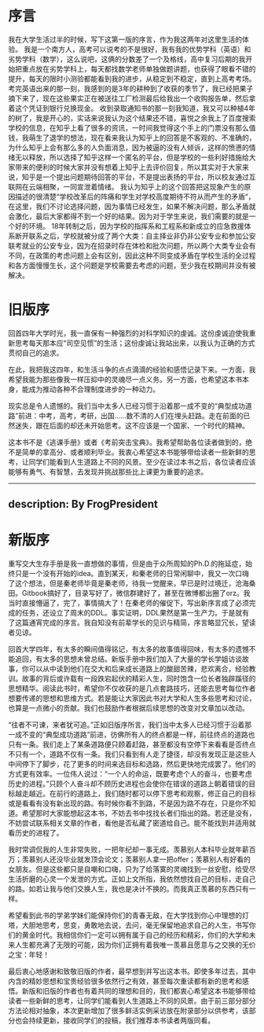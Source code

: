 # 序言
我在大学生活过半的时候，写下这第一版的序言，作为我这两年对这里生活的体验。
我是一个南方人，高考可以说考的不是很好，我有我的优势学科（英语）和劣势学科（数学），这么说吧，这俩的分数差了一个及格线，高中复习后期的我开始把重点放在劣势学科上，每天都找数学老师单独做题讲题，也获得了眼看不错的提升，每天的限时小测验都能看到我的进步，从稳定到不稳定，直到上高考考场。
考完英语出来的那一刻，我感到的是3年的耕种到了收获的季节了，我已经把果子摘下来了，现在这些果实正在被送往工厂检测最后给我出一个收购报告单，然后拿着这个凭证到银行兑换现金。
收到录取通知书的那一刻我知道，我又可以种植4年的树了，我是开心的，实话来说我认为这个结果还不错，喜悦之余我上了百度搜索学校的信息，在知乎上看了很多的资讯，一时间我觉得这个手上的门票没有那么值钱，我萌生了退学的想法，现在看来我认为知乎上的回答是不客观的、不准确的，为什么知乎上会有那么多的人负面消息，因为被逼的没有人倾诉，这样的愤懑的情绪无以释放，所以选择了知乎这样一个匿名的平台，但是学校的一些利好措施给大家带来的便利的时候大家并没有想着上知乎上去评价回复，所以其实对于大家来说，知乎是一个提出问题期待回答的平台，不是提出表扬的平台，所以校友通过互联网在云端相聚，一同宣泄着情绪。
我认为知乎上的这个回答把这现象产生的原因描述的很清楚“学校改革后的阵痛和学生对学校高度期待不符从而产生的矛盾”，在这里，我们不讨论选择问题，因为事情已经发生，如果不解决问题，那么矛盾就会激化，最后大家都得不到一个好的结果。因为对于学生来说，我们需要的就是一个好的环境。
18年转制之后，因为学校的指挥系和工程系和新成立的应急救援体系断开联系之后，学校就被分成了两个大类：自主择业非仍非公安专业和参加公安联考就业的公安专业，因为在招录时存在体检和批次问题，所以两个大类专业会有不同，在政策的考虑问题上会有区别，因此这种不同变成矛盾在学校生活的全过程和各方面慢慢生长，这个问题是学校需要去考虑的问题，至少我在校期间并没有被解决。

# 旧版序

回首四年大学时光，我一直保有一种强烈的对科学知识的虔诚。这份虔诚迫使我重新思考每天那本应“司空见惯”的生活；这份虔诚让我站出来，以我认为正确的方式贯彻自己的追求。

在此，我把我这四年，和生活斗争的点点滴滴的经验和感悟记录下来。一方面，我希望我能为那些像我一样压抑中的灵魂尽一点义务。另一方面，也希望这本书本身，能成为推动各种不合理制度进步的一种动力。

现实总是令人遗憾的。我们当中太多人已经习惯于沿着那一成不变的“典型成功道路”前进：中考，高考，考研，出国......数不清的人们在埋头赶路。走在前面的已然迷失，跟在后面的却还未开始思考。这不应该是一个国家、一个时代的精神。

这本书不是《逃课手册》或者《考前突击宝典》。我希望帮助各位读者做到的，绝不是简单的拿高分、或者顺利毕业。我衷心希望这本书能够带给读者一些新鲜的思考，让同学们能看到人生道路上不同的风景。至少在读过本书之后，各位读者应该能够有勇气、有智慧，去发现并挑战那些比上课更为重要的追求。

---
description: By FrogPresident
---

# 新版序

重写交大生存手册是我一直想做的事情，但是由于众所周知的Ph.D.的拖延症，始终只是一个没有开始的idea。直到某天，和秦老师的日常闲聊中，我又一次口嗨了这个想法，但是秦老师毕竟是秦老师，待我一觉醒来，早已是时过境迁，沧海桑田。Gitbook搞好了，目录写好了，微信群建好了，甚至在微博都出圈了orz。我当时直接懵逼了，完了，事情搞大了！在秦老师的催促下，写出新序言成了必须完成的任务，还设立了周末的DDL。事实证明，DDL果然是第一生产力。于是就有了这篇通宵完成的序言。我自知没有前辈学长的见识与精简，序言略显冗长，望读者见谅。

回首大学四年，有太多的瞬间值得铭记，有太多的故事值得回味，有太多的遗憾不能追回，有太多的思想未曾总结。新版手册中我们加入了大量的学长学姐访谈故事，你可以从中读到他们在交大和后来成长道路上的酸甜苦辣，悲欢离合，经验教训。故事的背后或许载有一段跌宕起伏的精彩人生，同时饱含一位长者独辟蹊径的思想精华。阅读此书时，希望你不仅收获的是几点套路技巧，还能去思考每位作者想要传递的思想和思维方式。若是能让大家因此书对大学和人生多些思考和讨论，也算是一点微小的贡献。我们也鼓励作者根据后续思想的改变对文章加以改动。

“往者不可谏，来者犹可追。”正如旧版序所言，我们当中太多人已经习惯于沿着那一成不变的“典型成功道路”前进，彷佛所有人的终点都是一样，前往终点的道路也只有一条。我们走上了某条道路便只顾着赶路，甚至都没有空停下来看看是否终点不只有一个，道路不仅有一条。我们只看到有人走了捷径，却没有发现正是这些人中间停下了脚步，花了更多的时间来选目标和选路，然后更快地完成罢了。他们的方式更有效率。一位伟人说过：“一个人的命运，既要考虑个人的奋斗，也要考虑历史的进程。”只顾个人奋斗却不顾历史进程也会使你在错误的道路上朝着错误的目标越走越近。在前行的道路上，我们随时都可以停下思考和观察，修正自己的目标或是看看有没有新出现的路。有时候你看不到路，不是因为路不存在，只是你不知道。希望那时大家能想起这本书，不妨去书中找找长者们指出的路。若还是没有，不妨尝试联系相关文章的作者，看他是否私藏了密道给自己。能不能找到并适用就看历史的进程了。

我时常调侃我的人生非常失败，一把年纪却一事无成。羡慕别人本科毕业就年薪百万；羡慕别人还没毕业就发顶会论文；羡慕别人拿一把offer；羡慕别人有好看的女朋友。但是这些都只是自嘲和口嗨，只为了给落寞的灵魂找到一丝安慰，给受尽生活折磨的心灵一个发泄的方式。正如上文所指，我依然想找自己的目标，走自己的路。如若让我与他们交换人生，我也是决计不换的。而我真正羡慕的东西只有一样。

希望看到此书的学弟学妹们能保持你们的青春无敌，在大学找到你心中理想的灯塔，大胆地思考，思变，勇敢地去说，去问，毫无保留地追求自己的人生，书写你们的黄金时代。我相信你们一定可以拥有属于自己的经历和精彩，你们的大学和未来人生都充满了无限的可能，因为你们正拥有着我唯一羡慕且愿意与之交换的无价之宝：年轻！

最后衷心地感谢和致敬旧版的作者，最早想到并写出这本书。即使多年过去，其中内含的精妙思想和宝贵经验很多依然行之有效，甚至每次重读都有新的思考和感悟。新版和旧版的作者也有着共同的理想和目的，我们都衷心希望这本书能够带给读者一些新鲜的思考，让同学们能看到人生道路上不同的风景。由于前三部分部分方法论相对抽象，本次更新增加了很多鲜活实例采访放在附录部分以供参考，该部分也会持续更新，接收同学们的投稿，我们推荐本书读者两版同看。


